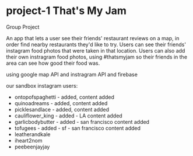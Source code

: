 # project-1 That's My Jam
Group Project

An app that lets a user see their friends' restaurant reviews on a map, in order find nearby restaurants they'd like to try.
Users can see their friends' instagram food photos that were taken in that location.
Users can also add their own instragram food photos, using #thatsmyjam so their friends in the area can see how good their food was.

using google map API
and instragram API
and firebase


our sandbox instagram users:
* ontopofspaghetti - added, content added
* quinoadreams - added, content added
* picklesandlace - added, content added
* cauliflower_king - added - LA content added
* garlicbodybutter - added - san francisco content added
* tofugees - added - sf - san francisco content added
* leatherandkale
* iheart2nom
* peebeenjayjay